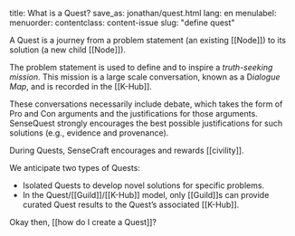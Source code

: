 title: What is a Quest?
save_as: jonathan/quest.html
lang: en
menulabel:
menuorder:
contentclass: content-issue
slug: "define quest"

A Quest is a journey from a problem statement (an existing [[Node]]) to its solution (a new child [[Node]]). 

The problem statement is used to define and to inspire a _truth-seeking mission_. This mission is a large scale conversation, known as a D*ialogue Map*, and is recorded in the [[K-Hub]].

These conversations necessarily include debate, which takes the form of Pro and Con arguments and the justifications for those arguments. SenseQuest strongly encourages the best possible justifications for such solutions (e.g., evidence and provenance).

During Quests, SenseCraft encourages and rewards [[civility]].

We anticipate two types of Quests:

-   Isolated Quests to develop novel solutions for specific problems.
-   In the Quest/[[Guild]]/[[K-Hub]] model, only [[Guild]]s can provide curated Quest results to the Quest’s associated [[K-Hub]].

Okay then, [[how do I create a Quest]]?  
